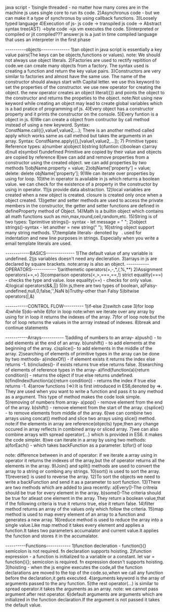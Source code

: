 java script -
1)single threaded - no matter how many cores are in the machine js uses single core to run its code.
2)Asynchronus code - but we can make it a type of synchronus by using callback functions.
3)Loosely typed language
4)Execution of js- 
        js code -> transpiled js code -> Abstract syntax tree(AST) ->byte code ->js vm executes the code.
5)interpreted or compiled or jit compiled???
  answer:js is a just in time compiled language that uses an interpreter in the first phase

----------objects--------------
1)an object in java script is essentially a key value pairs(The keys can be objects,functions or values).
note: We should not always use object literals.
2)Factories are used to rectify repitition of code.we can create many objects from a factory.
  The syntax used is creating a function and return the key value pairs.
3)Constructors are very similar to factories and almost have the same use.
  The name of the constructor should always start with Capital letter.
  we use this keyword to set the properties of the constructor.
  we use new operator for creating the object.
  the new operator creates an object literal({}) and points the object to the constructor and returns the propeties to the object.
note:Not using new keyword while creating an object may lead to create global variables which is a bad pratice of programming of js. 
4)Every object has a constructor property and it prints the constructor on the console. 
5)Every funtion is a object in js.
6)We can create a object from contructor by call method instead of using a new keyword.
  Syntax: ConstName.call({},value1,value2,...);
  There is an another method called apply which works same as call method but takes the arguments in an array.
  Syntax: ConstName.apply({},[value1,value2,...]);
7) Primitive types:          Reference types:
   a)number				a)object
   b)string				b)funtion
   c)boolean			c)array
   d)null
   e)symbol
   f)undefined
Primitive are copied by their value and objects are copied by reference
8)we can add and remove properties from a constructor using the created object.
  we can add properties by two methods 
  1)objName.property = value;
  2)objName['property'] = value;
  delete:
  delete objName['property'];
9)We can iterate over properties by using for loop.
10)the in operator is available in js which returns a boolean value.
  we can check for the existence of a property in the constructor by using in operator.
11)js provide data abstraction.
12)local variables are created when a new object is created.
 closure is created only once when a object created.
13)getter and setter methods are used to access the private members in the constructor,
  the getter and setter functions are defined in defineProperty method of Object.
14)Math is a builtin object which contains all math functions such as min,max,round,ceil,random,etc.
15)String is of two types:
   1)primitive strings()- syntax - let message = " ";
   2)object strings()-syntax - let another = new string(" ");
16)string object support many string methods.
17)template literals- denoted by ` `. 
   used for indentation and new line purposes in strings.
   Especially when you write a email template literals are used.



------------BASICS--------------
1)The default value of any variable is undefined.
2)js variables doesn't need any decleration.
3)arrays in js are declared by square brackets.
note:array is also an object.
-----------OPERATORS------------
1)arithemetic operators(+,-,*,/,%,**)
2)Assignment operators(+=,=)
3)comparison operators(<,>,===,==,!)
  strict equality(===) - checks the type and value.
  lose equality(==) - checks for only value.
4)logical operators(&&,||)
5)In js,there are two types of boolean,
  a)Falsy-undefined,null,0,false,'',NaN
  b)Truthy-other than Falsy
5)bitwise operators(|,&)

-----------CONTROL FLOW----------
1)if-else
2)switch case
3)for loop
4)while
5)do-while
6)for in loop
note:when we iterate over any array by using for in loop it returns the indexes of the array.
7)for of loop
note:but the for of loop returns the values in the arrray instead of indexes.
8)break and continue statements


-----------Arrays-----------
1)adding of numbers to an array-
 a)push() - to add elements at the end of an array.
 b)unshift() - to add elements at the beginning of the array.
 c)splice()- to add elements in the middle of the array.
2)searching of elements of primitive types in the array can be done by two methods-
  a)indexOf() - if element exists it returns the index else returns -1.
  b)includes()- if exists returns true else returns false.
3)searching of elements of reference types in the array-
  a)find(function(a){return condition}) - returns the object if true else returns undefined.
  b)findIndex(function(a){return condition}) - returns the index if true else returns -1.
4)arrow functions (=>):It is first introduced in ES6,denoted by =>.
  They are used when you want to write a function and pass it to any method as a argument.
  This type of method makes the code look simple.
5)removing of numbers from array-
  a)pop() - remove element from the end of the array.
  b)shift() - remove element from the start of the array.
  c)splice() - to remove elements from middle of the array.
6)we can combine two arrays using concat() method and slice two arrays using slice() method.
  note:if the elements in array are reference(objects) type,then any change occured in array reflects in combined array
       or sliced array.
7)we can also combine arrays with spread operator(...) which is provided in ES6.
  it makes the code simpler.
8)we can iterate in a array by using two methods:
  a)forEach() - which takes backFunction as a parameter.
  b)for() of loop

  note: difference between in and of operator:
   if we iterate a array using in operator it returns the indexes of the array,but the of operator returns all the elements in the array.
9)Join() and split() methods are used to convert the array to a string or combing any strings.
10)sort() is used to sort the array.
11)reverse() is used to reverse the array.
12)To sort the objects we need to write a backFunction and send it as a parameter to sort function.
13)There are two methods which are added to java recently:
  a)Every()-The critreia should be true for every element in the array.
  b)some()-The criteria should be true for atleast one element in the array.
They return a boolean value,that if the following criteria is true it returns true,
else it return false.
14)filter method returns an array of the values only which follow the criteria.
15)map method is used to map every element of an array to a function and generates a new array.
16)reduce method is used to reduce the array into a single value.Like map method it takes every
   element and applies a function.It takes two parameters accumalator and current value.It applies
   the function and stores it in the accumalator.


----------Functions------------
1)function decleration - function(){}
  semicolon is not required.
  fn declaration supports hoisting.
2)function expression - a function is initialized to a variable or a constant.
  let var = function(){};
  semicolon is required.
  fn expression doesn't supports hoisting.
3)hoisting - when the js engine executes the code,all the function declarations are moved to
  the top of the code.so,when we call any function before the declaration,it gets executed.
4)arguments keyword is the array of arguments passed to the any function.
5)the rest operator(...) is similar to spread operator.it takes the arguments as an array.
  note: we cannot pass argument after rest operator.
6)default arguments are arguments which are initialized in the function declaration.If the argument
  is not passed it takes the default value.









